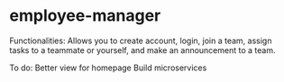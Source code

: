 # employee-manager

Functionalities:
  Allows you to create account, login, join a team, assign tasks to a teammate or yourself, and make an announcement to a team.
  
To do:
  Better view for homepage
  Build microservices
